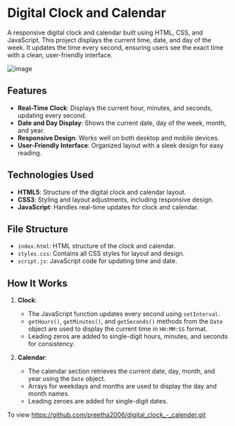 # Digital Clock and Calendar

A responsive digital clock and calendar built using HTML, CSS, and JavaScript. This project displays the current time, date, and day of the week. It updates the time every second, ensuring users see the exact time with a clean, user-friendly interface.

![image](https://github.com/user-attachments/assets/f7516120-0c8d-46cb-b3ed-c2c8db482605)

## Features

- **Real-Time Clock**: Displays the current hour, minutes, and seconds, updating every second.
- **Date and Day Display**: Shows the current date, day of the week, month, and year.
- **Responsive Design**: Works well on both desktop and mobile devices.
- **User-Friendly Interface**: Organized layout with a sleek design for easy reading.

## Technologies Used

- **HTML5**: Structure of the digital clock and calendar layout.
- **CSS3**: Styling and layout adjustments, including responsive design.
- **JavaScript**: Handles real-time updates for clock and calendar.

## File Structure

- `index.html`: HTML structure of the clock and calendar.
- `styles.css`: Contains all CSS styles for layout and design.
- `script.js`: JavaScript code for updating time and date.

## How It Works

1. **Clock**: 
   - The JavaScript function updates every second using `setInterval`.
   - `getHours()`, `getMinutes()`, and `getSeconds()` methods from the `Date` object are used to display the current time in `HH:MM:SS` format.
   - Leading zeros are added to single-digit hours, minutes, and seconds for consistency.

2. **Calendar**:
   - The calendar section retrieves the current date, day, month, and year using the `Date` object.
   - Arrays for weekdays and months are used to display the day and month names.
   - Leading zeroes are added for single-digit dates.

To view https://github.com/preetha2006/digital_clock_-_calender.git
